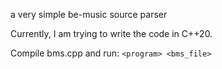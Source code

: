 a very simple be-music source parser

Currently, I am trying to write the code in C++20.

Compile bms.cpp and run: `<program> <bms_file>`
